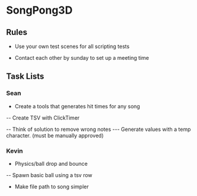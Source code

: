# SongPong3D
## Rules

- Use your own test scenes for all scripting tests

- Contact each other by sunday to set up a meeting time

## Task Lists
### Sean
- Create a tools that generates hit times for any song

-- Create TSV with ClickTimer

-- Think of solution to remove wrong notes
--- Generate values with a temp character. (must be manually approved)

### Kevin
- Physics/ball drop and bounce

-- Spawn basic ball using a tsv row

- Make file path to song simpler
